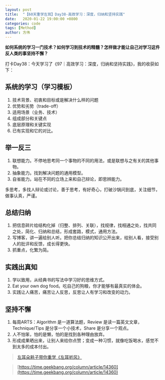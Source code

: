 ```yaml
---
layout: post
title:  "【60天重学左耳】Day38-高效学习：深度，归纳和坚持实践"
date:   2020-01-22 19:00:00 +0800
categories: code
tags: [Method]
author: 方伟
---
```


**如何系统的学习一门技术？如何学习到技术的精髓？怎样做才能让自己对学习这件反人类的事坚持不懈？**

<!--more-->

打卡Day38：今天学习了《97｜高效学习：深度，归纳和坚持实践》，我的收获如下：

## 系统的学习（学习模板）

1. 技术背景、初衷和目标或是解决什么样的问题
2. 优势和劣势（trade-off）
3. 适用场景（业务、技术）
4. 组成部分和关键点
5. 底层原理和关键实现
6. 已有实现和它的对比。

## 举一反三

1. 联想能力。不停地思考同一个事物的不同的用法，或是联想与之有关的其他事物。
2. 抽象能力。找到解决问题的通用模型。
3. 自省能力。站在不同的立场上来和自己辩论，即思辨能力。

多思考，多找人辩论或讨论，善于思考，有好奇心，打破沙锅问到底，关注细节，做事认真，严谨。

## 总结归纳

1. 把信息碎片给结构化掉（归整、排列、关联），找规律，找相通之处，找共同之处，简化、归纳和总结，形成套路，模式，通用方法。
2. 写博客，讲一遍给别人听。把你总结归纳的知识公开出来，给别人看，接受别人的批评和反馈，成长得更快。
3. 抓重点，化繁为简。

## 实践出真知

1. 学以致用，从经典书的写法中学习好的思维方式。
2. Eat your own dog food。吃自己的狗粮，你才能够有最真实的体会。
3. 实践让人痛苦，痛苦让人反思，反思让人有学习和改变的动力。

## 坚持不懈

1. 每周ARTS：Algorithm 是一道算法题，Review 是读一篇英文文章，Technique/Tips 是分享一个小技术，Share 是分享一个观点。
2. 人不怕笨，怕的是懒，怕的是找到各种理由放弃。
3. 形成成果晒出来，让别人来给你点赞；变成一种习惯，就像吃饭喝水，感觉不到太多的成本付出。

> [左耳朵耗子带你重学《左耳听风》](https://time.geekbang.org/column/article/177414)
 
> [https://time.geekbang.org/column/article/14360](https://time.geekbang.org/column/article/14360)


